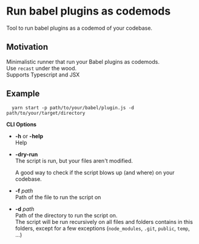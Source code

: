 # Run babel plugins as codemods

Tool to run babel plugins as a codemod of your codebase.

## Motivation

Minimalistic runner that run your Babel plugins as codemods.  
Use `recast` under the wood.  
Supports Typescript and JSX

## Example

```
  yarn start -p path/to/your/babel/plugin.js -d path/to/your/target/directory
```

**CLI Options**

- **-h** or **-help**  
  Help
- **-dry-run**  
  The script is run, but your files aren't modified.  
  
  A good way to check if the script blows up (and where) on your codebase.
- **-f** _path_  
  Path of the file to run the script on
- **-d** _path_  
  Path of the directory to run the script on.  
  The script will be run recursively on all files and folders contains in this folders, except for a few exceptions (`node_modules`, `.git`, `public`, `temp`, ...)
